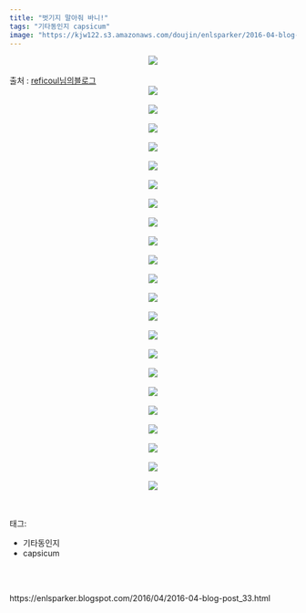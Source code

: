 ```yaml
---
title: "벗기지 말아줘 바니!"
tags: "기타동인지 capsicum"
image: "https://kjw122.s3.amazonaws.com/doujin/enlsparker/2016-04-blog-post_33/001.png"
---
```

<div class="article">
<div class="post-body entry-content" id="post-body-1510667353652037858" itemprop="description articleBody">
<div class="separator" style="clear: both; text-align: center;">
<img src="{{ site.imgserver5 }}/enlsparker/2016-04-blog-post_33/001.png"/></div>
<a name="more"></a><br/>
출처 : <a href="http://blog.naver.com/reficoul/220482200332">reficoul님의블로그</a><br/>
<div class="separator" style="clear: both; text-align: center;">
<img src="{{ site.imgserver5 }}/enlsparker/2016-04-blog-post_33/002.png"/></div>
<br/>
<div class="separator" style="clear: both; text-align: center;">
<img src="{{ site.imgserver5 }}/enlsparker/2016-04-blog-post_33/003.png"/></div>
<br/>
<div class="separator" style="clear: both; text-align: center;">
<img src="{{ site.imgserver5 }}/enlsparker/2016-04-blog-post_33/004.png"/></div>
<br/>
<div class="separator" style="clear: both; text-align: center;">
<img src="{{ site.imgserver5 }}/enlsparker/2016-04-blog-post_33/005.png"/></div>
<br/>
<div class="separator" style="clear: both; text-align: center;">
<img src="{{ site.imgserver5 }}/enlsparker/2016-04-blog-post_33/006.png"/></div>
<br/>
<div class="separator" style="clear: both; text-align: center;">
<img src="{{ site.imgserver5 }}/enlsparker/2016-04-blog-post_33/007.png"/></div>
<br/>
<div class="separator" style="clear: both; text-align: center;">
<img src="{{ site.imgserver5 }}/enlsparker/2016-04-blog-post_33/008.png"/></div>
<br/>
<div class="separator" style="clear: both; text-align: center;">
<img src="{{ site.imgserver5 }}/enlsparker/2016-04-blog-post_33/009.png"/></div>
<br/>
<div class="separator" style="clear: both; text-align: center;">
<img src="{{ site.imgserver5 }}/enlsparker/2016-04-blog-post_33/010.png"/></div>
<br/>
<div class="separator" style="clear: both; text-align: center;">
<img src="{{ site.imgserver5 }}/enlsparker/2016-04-blog-post_33/011.png"/></div>
<br/>
<div class="separator" style="clear: both; text-align: center;">
<img src="{{ site.imgserver5 }}/enlsparker/2016-04-blog-post_33/012.png"/></div>
<br/>
<div class="separator" style="clear: both; text-align: center;">
<img src="{{ site.imgserver5 }}/enlsparker/2016-04-blog-post_33/013.png"/></div>
<br/>
<div class="separator" style="clear: both; text-align: center;">
<img src="{{ site.imgserver5 }}/enlsparker/2016-04-blog-post_33/014.png"/></div>
<br/>
<div class="separator" style="clear: both; text-align: center;">
<img src="{{ site.imgserver5 }}/enlsparker/2016-04-blog-post_33/015.png"/></div>
<br/>
<div class="separator" style="clear: both; text-align: center;">
<img src="{{ site.imgserver5 }}/enlsparker/2016-04-blog-post_33/016.png"/></div>
<br/>
<div class="separator" style="clear: both; text-align: center;">
<img src="{{ site.imgserver5 }}/enlsparker/2016-04-blog-post_33/017.png"/></div>
<br/>
<div class="separator" style="clear: both; text-align: center;">
<img src="{{ site.imgserver5 }}/enlsparker/2016-04-blog-post_33/018.png"/></div>
<br/>
<div class="separator" style="clear: both; text-align: center;">
<img src="{{ site.imgserver5 }}/enlsparker/2016-04-blog-post_33/019.png"/></div>
<br/>
<div class="separator" style="clear: both; text-align: center;">
<img src="{{ site.imgserver5 }}/enlsparker/2016-04-blog-post_33/020.png"/></div>
<br/>
<div class="separator" style="clear: both; text-align: center;">
<img src="{{ site.imgserver5 }}/enlsparker/2016-04-blog-post_33/021.png"/></div>
<br/>
<div class="separator" style="clear: both; text-align: center;">
<img src="{{ site.imgserver5 }}/enlsparker/2016-04-blog-post_33/022.png"/></div>
<br/>
<div class="separator" style="clear: both; text-align: center;">
<img src="{{ site.imgserver5 }}/enlsparker/2016-04-blog-post_33/023.png"/></div>
<br/>
<div style="clear: both;"></div>
</div></div><br/>
<div class="tagTrail">
<p>태그: </p>
<ul>
<li>기타동인지</li>
<li>capsicum</li>
</ul>
</div><br/>

<br/>
<p id="refer">https://enlsparker.blogspot.com/2016/04/2016-04-blog-post_33.html</p>
<br/>


